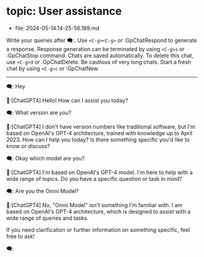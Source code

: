 # topic: User assistance

- file: 2024-05-14.14-25-56.189.md

Write your queries after 🗨:. Use `<C-g><C-g>` or :GpChatRespond to generate a response.
Response generation can be terminated by using `<C-g>s` or :GpChatStop command.
Chats are saved automatically. To delete this chat, use `<C-g>d` or :GpChatDelete.
Be cautious of very long chats. Start a fresh chat by using `<C-g>c` or :GpChatNew.

---

🗨:
Hey

🤖:[ChatGPT4]
Hello! How can I assist you today?


🗨:
What version are you?

🤖:[ChatGPT4]
I don't have version numbers like traditional software, but I'm based on OpenAI's GPT-4 architecture, trained with knowledge up to April 2023. How can I help you today? Is there something specific you'd like to know or discuss?


🗨:
Okay which model are you?

🤖:[ChatGPT4]
I'm based on OpenAI's GPT-4 model. I'm here to help with a wide range of topics. Do you have a specific question or task in mind?


🗨:
Are you the Omni Model?

🤖:[ChatGPT4]
No, "Omni Model" isn't something I'm familiar with. I am based on OpenAI's GPT-4 architecture, which is designed to assist with a wide range of queries and tasks. 

If you need clarification or further information on something specific, feel free to ask!


🗨:

